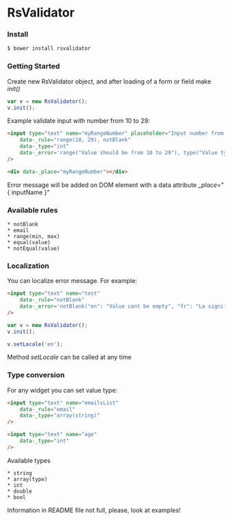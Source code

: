 RsValidator
===========

### Install 

```bash
$ bower install rsvalidator
```

### Getting Started

Create new RsValidator object, and after loading of a form or field make *init()*
```js
var v = new RsValidator();
v.init();
```

Example validate input with number from 10 to 29:
```html
<input type="text" name="myRangeNumber" placeholder="Input number from 10 to 29"
    data-_rule="range(10, 29), notBlank"
    data-_type="int"
    data-_error='range("Value should be from 10 to 29"), type("Value type not int"), notBlank("Please, input int from 10 to 29")'
/>

<div data-_place="myRangeNumber"></div>
```

Error message will be added on DOM element with a data attribute *_place*="{ inputName }"

### Available rules

```
* notBlank
* email
* range(min, max)
* equal(value)
* notEqual(value)
```
### Localization

You can localize error message. For example:
```html
<input type="text" name="test"
    data-_rule="notBlank"
    data-_error='notBlank("en": "Value cant be empty", "fr": "La signification ne peut pas être vide")'
/>
```
```js
var v = new RsValidator();
v.init();

v.setLocale('en');
```

Method *setLocale* can be called at any time

### Type conversion

For any widget you can set value type:
```html
<input type="text" name="emailsList"
    data-_rule="email"
    data-_type="array(string)"
/>

<input type="text" name="age"
    data-_type="int"
/>
```

Available types

```
* string
* array(type)
* int
* double
* bool
```

Information in README file not full, please, look at examples!

